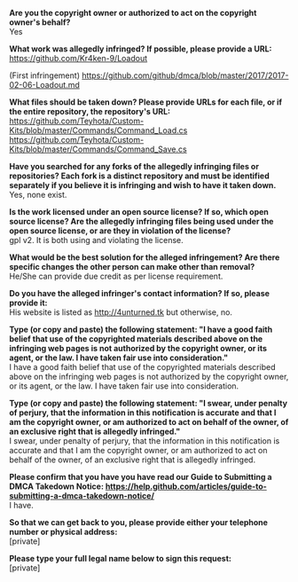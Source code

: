 **Are you the copyright owner or authorized to act on the copyright owner's behalf?**  
Yes

**What work was allegedly infringed? If possible, please provide a URL:**  
https://github.com/Kr4ken-9/Loadout

(First infringement)
https://github.com/github/dmca/blob/master/2017/2017-02-06-Loadout.md

**What files should be taken down? Please provide URLs for each file, or if the entire repository, the repository's URL:**  
https://github.com/Teyhota/Custom-Kits/blob/master/Commands/Command_Load.cs  
https://github.com/Teyhota/Custom-Kits/blob/master/Commands/Command_Save.cs  

**Have you searched for any forks of the allegedly infringing files or repositories? Each fork is a distinct repository and must be identified separately if you believe it is infringing and wish to have it taken down.**  
Yes, none exist.

**Is the work licensed under an open source license? If so, which open source license? Are the allegedly infringing files being used under the open source license, or are they in violation of the license?**  
gpl v2. It is both using and violating the license.

**What would be the best solution for the alleged infringement? Are there specific changes the other person can make other than removal?**  
He/She can provide due credit as per license requirement.

**Do you have the alleged infringer's contact information? If so, please provide it:**  
His website is listed as http://4unturned.tk but otherwise, no.

**Type (or copy and paste) the following statement: "I have a good faith belief that use of the copyrighted materials described above on the infringing web pages is not authorized by the copyright owner, or its agent, or the law. I have taken fair use into consideration."**  
I have a good faith belief that use of the copyrighted materials described above on the infringing web pages is not authorized by the copyright owner, or its agent, or the law. I have taken fair use into consideration.

**Type (or copy and paste) the following statement: "I swear, under penalty of perjury, that the information in this notification is accurate and that I am the copyright owner, or am authorized to act on behalf of the owner, of an exclusive right that is allegedly infringed."**  
I swear, under penalty of perjury, that the information in this notification is accurate and that I am the copyright owner, or am authorized to act on behalf of the owner, of an exclusive right that is allegedly infringed.

**Please confirm that you have you have read our Guide to Submitting a DMCA Takedown Notice: https://help.github.com/articles/guide-to-submitting-a-dmca-takedown-notice/**  
I have.

**So that we can get back to you, please provide either your telephone number or physical address:**  
[private]  

**Please type your full legal name below to sign this request:**  
[private]  
